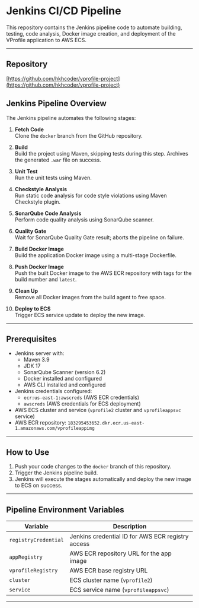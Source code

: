 # Jenkins CI/CD Pipeline

This repository contains the Jenkins pipeline code to automate building, testing, code analysis, Docker image creation, and deployment of the VProfile application to AWS ECS.

---

## Repository

[https://github.com/hkhcoder/vprofile-project](https://github.com/hkhcoder/vprofile-project)


## Jenkins Pipeline Overview

The Jenkins pipeline automates the following stages:

1. **Fetch Code**  
   Clone the `docker` branch from the GitHub repository.

2. **Build**  
   Build the project using Maven, skipping tests during this step. Archives the generated `.war` file on success.

3. **Unit Test**  
   Run the unit tests using Maven.

4. **Checkstyle Analysis**  
   Run static code analysis for code style violations using Maven Checkstyle plugin.

5. **SonarQube Code Analysis**  
   Perform code quality analysis using SonarQube scanner.

6. **Quality Gate**  
   Wait for SonarQube Quality Gate result; aborts the pipeline on failure.

7. **Build Docker Image**  
   Build the application Docker image using a multi-stage Dockerfile.

8. **Push Docker Image**  
   Push the built Docker image to the AWS ECR repository with tags for the build number and `latest`.

9. **Clean Up**  
   Remove all Docker images from the build agent to free space.

10. **Deploy to ECS**  
    Trigger ECS service update to deploy the new image.

---

## Prerequisites

- Jenkins server with:  
  - Maven 3.9  
  - JDK 17  
  - SonarQube Scanner (version 6.2)  
  - Docker installed and configured  
  - AWS CLI installed and configured  
- Jenkins credentials configured:  
  - `ecr:us-east-1:awscreds` (AWS ECR credentials)  
  - `awscreds` (AWS credentials for ECS deployment)  
- AWS ECS cluster and service (`vprofile2` cluster and `vprofileappsvc` service)  
- AWS ECR repository: `183295453652.dkr.ecr.us-east-1.amazonaws.com/vprofileappimg`

---

## How to Use

1. Push your code changes to the `docker` branch of this repository.
2. Trigger the Jenkins pipeline build.
3. Jenkins will execute the stages automatically and deploy the new image to ECS on success.

---

## Pipeline Environment Variables

| Variable          | Description                         |
|-------------------|-----------------------------------|
| `registryCredential` | Jenkins credential ID for AWS ECR registry access |
| `appRegistry`        | AWS ECR repository URL for the app image         |
| `vprofileRegistry`   | AWS ECR base registry URL                       |
| `cluster`            | ECS cluster name (`vprofile2`)                   |
| `service`            | ECS service name (`vprofileappsvc`)              |

---

